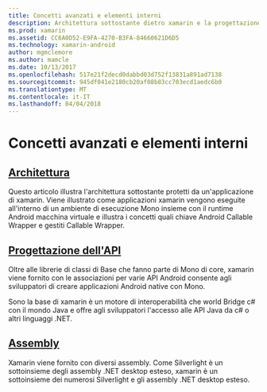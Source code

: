 ```yaml
---
title: Concetti avanzati e elementi interni
description: Architettura sottostante dietro xamarin e la progettazione delle API.
ms.prod: xamarin
ms.assetid: CC6A0D52-E9FA-4270-B3FA-84660621D6D5
ms.technology: xamarin-android
author: mgmclemore
ms.author: mamcle
ms.date: 10/13/2017
ms.openlocfilehash: 517e21f2decd0dabbd03d752f13831a891ad7138
ms.sourcegitcommit: 945df041e2180cb20af08b83cc703ecd1aedc6b0
ms.translationtype: MT
ms.contentlocale: it-IT
ms.lasthandoff: 04/04/2018
---
```

# <a name="advanced-concepts-and-internals"></a>Concetti avanzati e elementi interni


##  <a name="architectureandroidinternalsarchitecturemd"></a>[Architettura](~/android/internals/architecture.md)

Questo articolo illustra l'architettura sottostante protetti da un'applicazione di xamarin. Viene illustrato come applicazioni xamarin vengono eseguite all'interno di un ambiente di esecuzione Mono insieme con il runtime Android macchina virtuale e illustra i concetti quali chiave Android Callable Wrapper e gestiti Callable Wrapper. 



##  <a name="api-designandroidinternalsapi-designmd"></a>[Progettazione dell'API](~/android/internals/api-design.md)

Oltre alle librerie di classi di Base che fanno parte di Mono di core, xamarin viene fornito con le associazioni per varie API Android consente agli sviluppatori di creare applicazioni Android native con Mono.

Sono la base di xamarin è un motore di interoperabilità che world Bridge c# con il mondo Java e offre agli sviluppatori l'accesso alle API Java da c# o altri linguaggi .NET.



##  <a name="assembliescross-platforminternalsavailable-assembliesmd"></a>[Assembly](~/cross-platform/internals/available-assemblies.md)

Xamarin viene fornito con diversi assembly. Come Silverlight è un sottoinsieme degli assembly .NET desktop esteso, xamarin è un sottoinsieme dei numerosi Silverlight e gli assembly .NET desktop esteso. 

